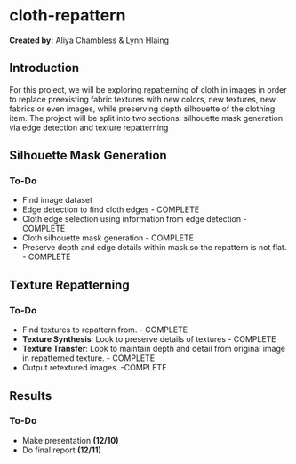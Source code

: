 # cloth-repattern
**Created by:** Aliya Chambless & Lynn Hlaing

## Introduction
For this project, we will be exploring repatterning of cloth in images in order to replace preexisting fabric textures with new colors, new textures, new fabrics or even images, while preserving depth silhouette of the clothing item. The project will be split into two sections: silhouette mask generation via edge detection and texture repatterning

## Silhouette Mask Generation

### To-Do
- Find image dataset
- Edge detection to find cloth edges - COMPLETE
- Cloth edge selection using information from edge detection - COMPLETE
- Cloth silhouette mask generation - COMPLETE
- Preserve depth and edge details within mask so the repattern is not flat. - COMPLETE

## Texture Repatterning

### To-Do
- Find textures to repattern from. - COMPLETE
- **Texture Synthesis**: Look to preserve details of textures - COMPLETE
- **Texture Transfer**: Look to maintain depth and detail from original image in repatterned texture. - COMPLETE
- Output retextured images. -COMPLETE

## Results

### To-Do
- Make presentation **(12/10)**
- Do final report **(12/11)**

